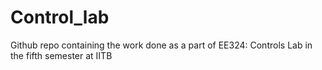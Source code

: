# Control_lab
Github repo containing the work done as a part of EE324: Controls Lab in the fifth semester at IITB
